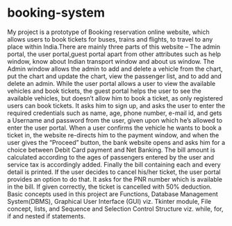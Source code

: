 # booking-system
My project is a prototype of Booking reservation online website, which allows users to book tickets for buses, trains and flights, to travel to any place within India.There are mainly three parts of this website – The admin portal, the user portal,guest portal apart from other attributes such as help window, know about Indian transport window and about us window. The Admin window allows the admin to add and delete a vehicle from the chart, put the chart and update the chart, view the passenger list, and to add and delete an admin. While the user portal allows a user to view the available vehicles and book tickets, the guest portal helps the user to see the available vehicles, but doesn’t allow him to book a ticket, as only registered users can book tickets. It asks him to sign up, and asks the user to enter the required credentials such as name, age, phone number, e-mail id, and gets a Username and password from the user, given upon which he’s allowed to enter the user portal. 
When a user confirms the vehicle he wants to book a ticket in, the website re-directs him to the payment window, and when the user gives the “Proceed” button, the bank website opens and asks him for a choice between Debit Card payment and Net Banking. The bill amount is calculated according to the ages of passengers entered by the user and service tax is accordingly added. Finally the bill containing each and every detail is printed. If the user decides to cancel his/her ticket, the user portal provides an option to do that. It asks for the PNR number which is available in the bill. If given correctly, the ticket is cancelled with 50% deduction.
Basic concepts used in this project are Functions, Database Management System(DBMS), Graphical User Interface (GUI)  viz. Tkinter module, File concept, lists, and Sequence and Selection Control Structure viz. while, for, if and nested if statements. 

